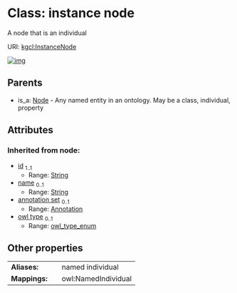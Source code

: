 
# Class: instance node


A node that is an individual

URI: [kgcl:InstanceNode](http://w3id.org/kgcl_schema/InstanceNode)


[![img](https://yuml.me/diagram/nofunky;dir:TB/class/[Node],[Node]^-[InstanceNode&#124;id(i):string;name(i):string%20%3F;owl_type(i):owl_type_enum%20%3F],[Annotation])](https://yuml.me/diagram/nofunky;dir:TB/class/[Node],[Node]^-[InstanceNode&#124;id(i):string;name(i):string%20%3F;owl_type(i):owl_type_enum%20%3F],[Annotation])

## Parents

 *  is_a: [Node](Node.md) - Any named entity in an ontology. May be a class, individual, property

## Attributes


### Inherited from node:

 * [id](id.md)  <sub>1..1</sub>
     * Range: [String](types/String.md)
 * [name](name.md)  <sub>0..1</sub>
     * Range: [String](types/String.md)
 * [annotation set](annotation_set.md)  <sub>0..1</sub>
     * Range: [Annotation](Annotation.md)
 * [owl type](owl_type.md)  <sub>0..1</sub>
     * Range: [owl_type_enum](owl_type_enum.md)

## Other properties

|  |  |  |
| --- | --- | --- |
| **Aliases:** | | named individual |
| **Mappings:** | | owl:NamedIndividual |

